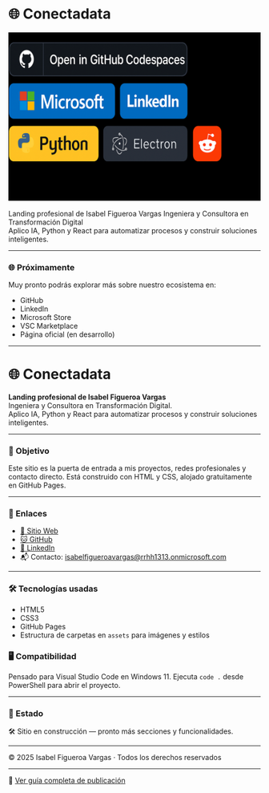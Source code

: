 # 🌐 Conectadata

![Banner Conectadata](assets/img/banner-conectadata.png)

Landing profesional de Isabel Figueroa Vargas
Ingeniera y Consultora en Transformación Digital  
Aplico IA, Python y React para automatizar procesos y construir soluciones inteligentes.

---

### 🌐 Próximamente

Muy pronto podrás explorar más sobre nuestro ecosistema en:

- GitHub  
- LinkedIn  
- Microsoft Store  
- VSC Marketplace  
- Página oficial (en desarrollo)

---


# 🌐 Conectadata

**Landing profesional de Isabel Figueroa Vargas**  
Ingeniera y Consultora en Transformación Digital.  
Aplico IA, Python y React para automatizar procesos y construir soluciones inteligentes.

---

### 🚀 Objetivo

Este sitio es la puerta de entrada a mis proyectos, redes profesionales y contacto directo. Está construido con HTML y CSS, alojado gratuitamente en GitHub Pages.

---

### 🔗 Enlaces

- [🔗 Sitio Web](https://isabelfigueroav.github.io/conectadata/)
- [🐱 GitHub](https://github.com/IsabelFigueroaV)
- [💼 LinkedIn](https://www.linkedin.com/in/isabelfigueroav/)
- 📬 Contacto: isabelfigueroavargas@rrhh1313.onmicrosoft.com

---

### 🛠 Tecnologías usadas

- HTML5
- CSS3
- GitHub Pages
- Estructura de carpetas en `assets` para imágenes y estilos

### 🖥️ Compatibilidad

Pensado para Visual Studio Code en Windows 11. Ejecuta `code .` desde PowerShell para abrir el proyecto.

---

### 📌 Estado

🛠 Sitio en construcción — pronto más secciones y funcionalidades.

---

© 2025 Isabel Figueroa Vargas · Todos los derechos reservados

---

🔗 [Ver guía completa de publicación](./GUIA_CONECTADATA.md)
